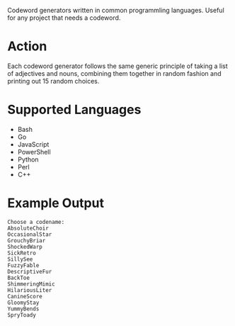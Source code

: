 Codeword generators written in common programmling languages. Useful for any project that needs a codeword.

# Action

Each codeword generator follows the same generic principle of taking a list of adjectives and nouns, combining them together in random fashion and printing out 15 random choices.

# Supported Languages 

* Bash
* Go
* JavaScript
* PowerShell
* Python 
* Perl
* C++

# Example Output

```
Choose a codename:
AbsoluteChoir
OccasionalStar
GrouchyBriar
ShockedWarp
SickRetro
SillySee
FuzzyFable
DescriptiveFur
BackToe
ShimmeringMimic
HilariousLiter
CanineScore
GloomyStay
YummyBends
SpryToady
```